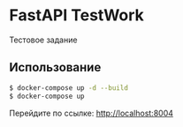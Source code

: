 # FastAPI TestWork
Тестовое задание

## Использование
```sh
$ docker-compose up -d --build
$ docker-compose up
```

Перейдите по ссылке: [http://localhost:8004](http://localhost:8004)
